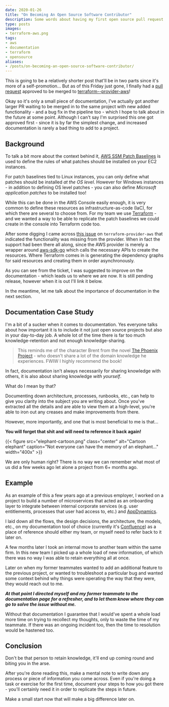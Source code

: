 ```yaml
---
date: 2020-01-26
title: "On Becoming An Open Source Software Contributor"
description: Some words about having my first open source pull request merged to terraform-provider-aws
type: posts
images:
- terraform-aws.png
tags:
- aws
- documentation
- terraform
- opensource
aliases:
- /posts/on-becoming-an-open-source-software-contributor/
---
```


This is going to be a relatively shorter post that'll be in two parts since it's more of a self-promotion... But as of this Friday just gone, I finally had a [pull request](https://github.com/terraform-providers/terraform-provider-aws/pull/11388) approved to be merged to [terraform--provider-aws](https://github.com/terraform-providers/terraform-provider-aws)!

Okay so it's only a small piece of documentation, I've actually got another larger PR waiting to be merged in to the same project with new added functionality - and a bug fix in the pipeline too - which I hope to talk about in the future at some point. Although I can't say I'm surprised this one got approved first - since it is by far the simplest change, and increased documentation is rarely a bad thing to add to a project.

## Background

To talk a bit more about the context behind it, [AWS SSM Patch Baselines](https://docs.aws.amazon.com/systems-manager/latest/userguide/sysman-patch-baselines.html) is used to define the rules of what patches should be installed on your EC2 instances. 

For patch baselines tied to Linux instances, you can only define what patches should be installed *at the OS level*. However for Windows instances - in addition to defining OS level patches - you can also define *Microsoft application patches* to be installed too!

While this can be done in the AWS Console easily enough, it is very common to define these resources as infrastructure-as-code (IaC), for which there are several to choose from. For my team we use [Terraform](https://www.terraform.io) - and we wanted a way to be able to replicate the patch baselines we could create in the console into Terraform code too.

After some digging I came across [this issue](https://github.com/terraform-providers/terraform-provider-aws/issues/8942) on `terraform-provider-aws` that indicated the functionality was missing from the provider. When in fact the support had been there all along, since the AWS provider is merely a wrapper around [aws-sdk-go](https://github.com/aws/aws-sdk-go) which calls the necessary APIs to create the resources. Where Terraform comes in is generating the dependency graphs for said resources and creating them in order asynchronously.

As you can see from the ticket, I was suggested to improve on the documentation - which leads us to where we are now. It is still pending release, however when it is out I'll link it below.

In the meantime, let me talk about the importance of documentation in the next section.

## Documentation Case Study

I'm a bit of a sucker when it comes to documentation. Yes everyone talks about how important it is to include it not just open source projects but also in your day-to-day job. A whole lot of the time there is far too much knowledge-retention and not enough knowledge-sharing. 

> This reminds me of the character Brent from the novel [The Phoenix Project](https://itrevolution.com/book/the-phoenix-project/) - who doesn't share a lot of the domain knowledge he experiences. FWIW I highly recommend the book!

In fact, documentation isn't always necessarily for sharing knowledge with others, it is also about sharing knowledge *with yourself*.

What do I mean by that?

Documenting down architecture, processes, runbooks, etc., can help to give you clarity into the subject you are writing about. Once you've extracted all the details and are able to view them at a high-level, you're able to iron out any creases and make improvements from there. 

However, more importantly, and one that is most beneficial to me is that...

**You will forget that shit and will need to reference it back again!**

{{< figure src="elephant-cartoon.png" class="center" alt="Cartoon elephant" caption="Not everyone can have the memory of an elephant..." width="400x" >}}

We are only human right? There is no way we can remember what most of us did a few weeks ago let alone a project from 6+ months ago.

## Example

As an example of this a few years ago at a previous employer, I worked on a project to build a number of microservices that acted as an onboarding layer to integrate between internal corporate services (e.g. user entitlements, processes that user had access to, etc.) and [AppDynamics](https://www.appdynamics.com/).

I laid down all the flows, the design decisions, the architecture, the models, etc., on my documentation tool of choice (currently it's [Confluence](https://www.atlassian.com/software/confluence)) as a place of reference should either my team, or myself need to refer back to it later on. 

A few months later I took an internal move to another team within the same firm. In this new team I picked up a whole load of new information, of which there was no way I was able to retain everything all at once. 

Later on when my former teammates wanted to add an additional feature to the previous project, or wanted to troubleshoot a particular bug and wanted some context behind why things were operating the way that they were, they would reach out to me. 

***At that point I directed myself and my former teammate to the documentation page for a refresher, and to let them know where they can go to solve the issue without me.***

Without that documentation I guarantee that I would've spent a whole load more time on trying to recollect my thoughts, only to waste the time of my teammate. If there was an ongoing incident too, then the time to resolution would be hastened too.

## Conclusion

Don't be that person to retain knowledge, it'll end up coming round and biting you in the arse. 

After you're done reading this, make a mental note to write down any process or piece of information you come across. Even if you're doing a task or exercise for the first time, document your steps to how you got there - you'll certainly need it in order to replicate the steps in future.

Make a small start now that will make a big difference later on.